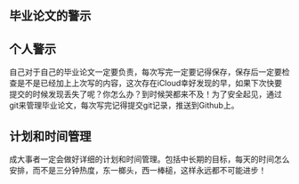 ## 毕业论文的警示

## 个人警示

自己对于自己的毕业论文一定要负责，每次写完一定要记得保存，保存后一定要检查是不是已经加上上次写的内容，这次存在iCloud幸好发现的早，如果下次快要提交的时候发现丢失了呢？你怎么办？到时候哭都来不及！为了安全起见，通过git来管理毕业论文，每次写完记得提交git记录，推送到Github上。

## 计划和时间管理

成大事者一定会做好详细的计划和时间管理。包括中长期的目标，每天的时间怎么安排，而不是三分钟热度，东一榔头，西一棒槌，这样永远都不可能进步！